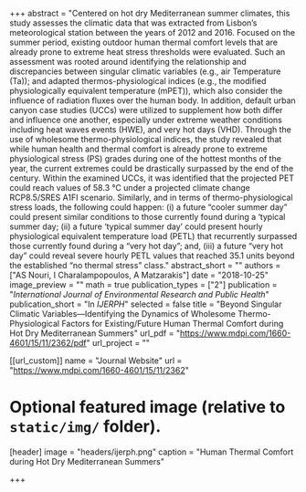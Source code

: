 +++
abstract = "Centered on hot dry Mediterranean summer climates, this study assesses the climatic data that was extracted from Lisbon’s meteorological station between the years of 2012 and 2016. Focused on the summer period, existing outdoor human thermal comfort levels that are already prone to extreme heat stress thresholds were evaluated. Such an assessment was rooted around identifying the relationship and discrepancies between singular climatic variables (e.g., air Temperature (Ta)); and adapted thermos-physiological indices (e.g., the modified physiologically equivalent temperature (mPET)), which also consider the influence of radiation fluxes over the human body. In addition, default urban canyon case studies (UCCs) were utilized to supplement how both differ and influence one another, especially under extreme weather conditions including heat waves events (HWE), and very hot days (VHD). Through the use of wholesome thermo-physiological indices, the study revealed that while human health and thermal comfort is already prone to extreme physiological stress (PS) grades during one of the hottest months of the year, the current extremes could be drastically surpassed by the end of the century. Within the examined UCCs, it was identified that the projected PET could reach values of 58.3 °C under a projected climate change RCP8.5/SRES A1FI scenario. Similarly, and in terms of thermo-physiological stress loads, the following could happen: (i) a future “cooler summer day” could present similar conditions to those currently found during a ‘typical summer day; (ii) a future ‘typical summer day’ could present hourly physiological equivalent temperature load (PETL) that recurrently surpassed those currently found during a “very hot day”; and, (iii) a future “very hot day” could reveal severe hourly PETL values that reached 35.1 units beyond the established “no thermal stress” class."
abstract_short = ""
authors = ["AS Nouri, I Charalampopoulos, A Matzarakis"]
date = "2018-10-25"
image_preview = ""
math = true
publication_types = ["2"]
publication = "*International Journal of Environmental Research and Public Health*"
publication_short = "In *IJERPH*"
selected = false
title = "Beyond Singular Climatic Variables—Identifying the Dynamics of Wholesome Thermo-Physiological Factors for Existing/Future Human Thermal Comfort during Hot Dry Mediterranean Summers"
url_pdf = "https://www.mdpi.com/1660-4601/15/11/2362/pdf"
url_project = ""

[[url_custom]]
name = "Journal Website"
url = "https://www.mdpi.com/1660-4601/15/11/2362"

# Optional featured image (relative to `static/img/` folder).
[header]
image = "headers/ijerph.png"
caption = "Human Thermal Comfort during Hot Dry Mediterranean Summers"

+++

